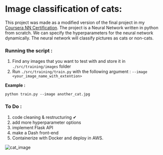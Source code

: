 # Image classification of cats:

This project was made as a modified version of the final project in my [Coursera NN Certification](https://coursera.org/share/0d4da214b5a57844a18a312e7cdb3f17). The project is a Neural Network written in python from scratch. We can specify the hyperparameters for the neural network dynamically. The neural network will classify pictures as cats or non-cats.

### Running the script :

1. Find any images that you want to test with and store it in ```./src/training/images``` folder
2. Run ```./src/training/train.py``` with the following argument : ```--image <your_image_name_with_extention>```

**Example :** 
``` 
python train.py --image another_cat.jpg
```


### To Do :
1. code cleaning & restructuring ✔
2. add more hyperparameter options
3. implement Flask API 
4. make a Dash front-end
5. Containerize with Docker and deploy in AWS.

![cat_image](https://github.com/abhi094/Educational-Projects/blob/master/Neural%20Networks%20in%20Python/images/cat.png)
